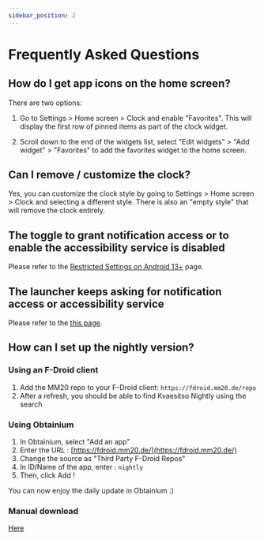 ```yaml
---
sidebar_position: 2
---
```


# Frequently Asked Questions

## How do I get app icons on the home screen?

There are two options:

1. Go to Settings > Home screen > Clock and enable "Favorites". This will display the first row of pinned items
   as part of the clock widget.

2. Scroll down to the end of the widgets list, select "Edit widgets" > "Add widget" > "Favorites" to add
   the favorites widget to the home screen.

## Can I remove / customize the clock?

Yes, you can customize the clock style by going to Settings > Home screen > Clock and selecting a different
style. There is also an "empty style" that will remove the clock entirely.

## The toggle to grant notification access or to enable the accessibility service is disabled

Please refer to the [Restricted Settings on Android 13+](/docs/user-guide/troubleshooting/restricted-settings) page.

## The launcher keeps asking for notification access or accessibility service

Please refer to the [this page](/docs/user-guide/troubleshooting/granted-permissions).

## How can I set up the nightly version?

### Using an F-Droid client

1. Add the MM20 repo to your F-Droid client: `https://fdroid.mm20.de/repo`
2. After a refresh, you should be able to find Kvaesitso Nightly using the search

### Using Obtainium

1. In Obtainium, select "Add an app"
2. Enter the URL : [https://fdroid.mm20.de/](https://fdroid.mm20.de/)
3. Change the source as "Third Party F-Droid Repos"
4. In ID/Name of the app, enter : ```nightly```
5. Then, click Add !

You can now enjoy the daily update in Obtainium :)

### Manual download

[Here](https://fdroid.mm20.de/app/de.mm20.launcher2.nightly)
